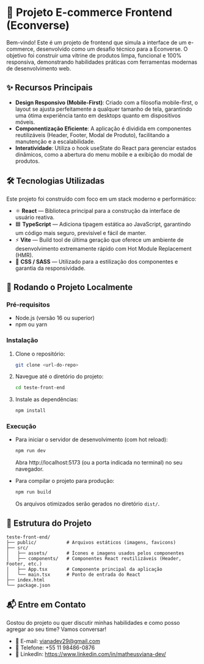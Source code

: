 # 🛒 Projeto E-commerce Frontend (Econverse)

Bem-vindo!
Este é um projeto de frontend que simula a interface de um e-commerce, desenvolvido como um desafio técnico para a Econverse.
O objetivo foi construir uma vitrine de produtos limpa, funcional e 100% responsiva, demonstrando habilidades práticas com ferramentas modernas de desenvolvimento web.

## ✨ Recursos Principais
- **Design Responsivo (Mobile-First)**: Criado com a filosofia mobile-first, o layout se ajusta perfeitamente a qualquer tamanho de tela, garantindo uma ótima experiência tanto em desktops quanto em dispositivos móveis.
- **Componentização Eficiente**: A aplicação é dividida em componentes reutilizáveis (Header, Footer, Modal de Produto), facilitando a manutenção e a escalabilidade.
- **Interatividade**: Utiliza o hook useState do React para gerenciar estados dinâmicos, como a abertura do menu mobile e a exibição do modal de produtos.

## 🛠️ Tecnologias Utilizadas
Este projeto foi construído com foco em um stack moderno e performático:
- ⚛️ **React** — Biblioteca principal para a construção da interface de usuário reativa.
- 🟦 **TypeScript** — Adiciona tipagem estática ao JavaScript, garantindo um código mais seguro, previsível e fácil de manter.
- ⚡ **Vite** — Build tool de última geração que oferece um ambiente de desenvolvimento extremamente rápido com Hot Module Replacement (HMR).
- 🎨 **CSS / SASS** — Utilizado para a estilização dos componentes e garantia da responsividade.

## 🚀 Rodando o Projeto Localmente
### Pré-requisitos
- Node.js (versão 16 ou superior)
- npm ou yarn

### Instalação
1. Clone o repositório:
   ```bash
   git clone <url-do-repo>
   ```

2. Navegue até o diretório do projeto:
   ```bash
   cd teste-front-end
   ```

3. Instale as dependências:
   ```bash
   npm install
   ```

### Execução
- Para iniciar o servidor de desenvolvimento (com hot reload):
  ```bash
  npm run dev
  ```
  Abra http://localhost:5173 (ou a porta indicada no terminal) no seu navegador.

- Para compilar o projeto para produção:
  ```bash
  npm run build
  ```
  Os arquivos otimizados serão gerados no diretório `dist/`.

## 📂 Estrutura do Projeto
```
teste-front-end/
├── public/           # Arquivos estáticos (imagens, favicons)
├── src/
│   ├── assets/       # Ícones e imagens usados pelos componentes
│   ├── components/   # Componentes React reutilizáveis (Header, Footer, etc.)
│   ├── App.tsx       # Componente principal da aplicação
│   └── main.tsx      # Ponto de entrada do React
├── index.html
└── package.json
```

## 📬 Entre em Contato
Gostou do projeto ou quer discutir minhas habilidades e como posso agregar ao seu time?
Vamos conversar!
- 📧 E-mail: vianadev29@gmail.com
- 📱 Telefone: +55 11 98486-0876
- 💼 LinkedIn: https://www.linkedin.com/in/matheusviana-dev/
